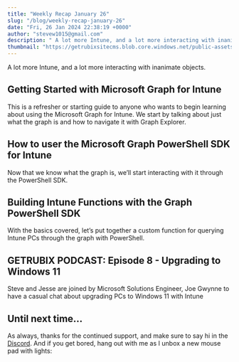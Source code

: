 ```yaml
---
title: "Weekly Recap January 26"
slug: "/blog/weekly-recap-january-26"
date: "Fri, 26 Jan 2024 22:38:19 +0000"
author: "stevew1015@gmail.com"
description: " A lot more Intune, and a lot more interacting with inanimate objects.Getting Started with Microsoft Graph for Intune This is a refresher or starting guide to anyone who wants to begin learning about using the Microsoft Graph for Intune. We start by"
thumbnail: "https://getrubixsitecms.blob.core.windows.net/public-assets/content/v1/logo512.png"
---
```


A lot more Intune, and a lot more interacting with inanimate objects.

Getting Started with Microsoft Graph for Intune
-----------------------------------------------

This is a refresher or starting guide to anyone who wants to begin learning about using the Microsoft Graph for Intune. We start by talking about just what the graph is and how to navigate it with Graph Explorer.

How to user the Microsoft Graph PowerShell SDK for Intune
---------------------------------------------------------

Now that we know what the graph is, we’ll start interacting with it through the PowerShell SDK.

Building Intune Functions with the Graph PowerShell SDK
-------------------------------------------------------

With the basics covered, let’s put together a custom function for querying Intune PCs through the graph with PowerShell.

GETRUBIX PODCAST: Episode 8 - Upgrading to Windows 11
-----------------------------------------------------

Steve and Jesse are joined by Microsoft Solutions Engineer, Joe Gwynne to have a casual chat about upgrading PCs to Windows 11 with Intune

Until next time…
----------------

As always, thanks for the continued support, and make sure to say hi in the [Discord](https://discord.gg/getrubix). And if you get bored, hang out with me as I unbox a new mouse pad with lights:
